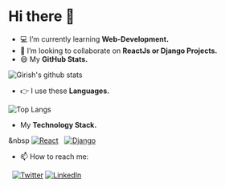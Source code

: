 # Hi there 👋

<!--
**girishsontakke/girishsontakke** is a ✨ _special_ ✨ repository because its `README.md` (this file) appears on your GitHub profile.

Here are some ideas to get you started:

- 🔭 I’m currently working on ...
- 🌱 I’m currently learning ...
- 👯 I’m looking to collaborate on ...
- 🤔 I’m looking for help with ...
- 💬 Ask me about ...
- 📫 How to reach me: ...
- 😄 Pronouns: ...
- ⚡ Fun fact: ...
-->
 - 💻 I’m currently learning **Web-Development.**
 - 👯 I’m looking to collaborate on **ReactJs or Django Projects.**
 - 😄 My **GitHub Stats.**
 
![Girish's github stats](https://github-readme-stats.vercel.app/api?username=girishsontakke&hide=stars&count_private=true&show_icons=true&theme=dracula&hide_border=true)

 - 👉 I use these **Languages.**
 
![Top Langs](https://github-readme-stats.vercel.app/api/top-langs/?username=girishsontakke&theme=dracula&hide_border=true&layout=compact)

- My **Technology Stack.**

&nbsp [![React](https://img.icons8.com/ultraviolet/40/000000/react.png)](https://reactjs.org/)&nbsp;&nbsp;
[![Django](https://img.icons8.com/color/48/000000/django.png)](https://www.djangoproject.com/)

- 📫 How to reach me:

&nbsp; [![Twitter](https://img.icons8.com/fluent/30/000000/twitter.png)](https://twitter.com/girishsontakke)
[![LinkedIn](https://img.icons8.com/fluent/30/000000/linkedin.png)](https://www.linkedin.com/in/girishsontakke/)
